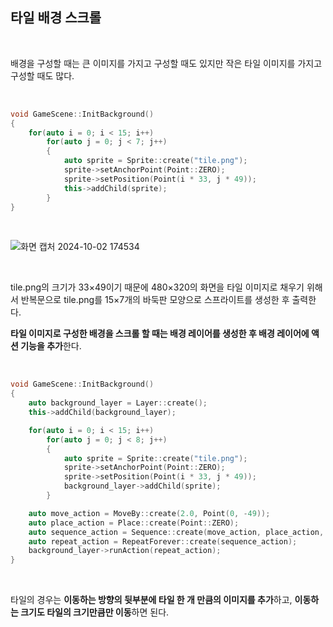 ## 타일 배경 스크롤

</br>

배경을 구성할 때는 큰 이미지를 가지고 구성할 때도 있지만 작은 타일 이미지를 가지고 구성할 때도 많다.

</br>

```C++
void GameScene::InitBackground()
{
    for(auto i = 0; i < 15; i++)
        for(auto j = 0; j < 7; j++)
        {
            auto sprite = Sprite::create("tile.png");
            sprite->setAnchorPoint(Point::ZERO);
            sprite->setPosition(Point(i * 33, j * 49));
            this->addChild(sprite);
        }
}
```
</br>

![화면 캡처 2024-10-02 174534](https://github.com/user-attachments/assets/bd1440eb-1ec5-4dfe-9418-38957a002679)

</br>

tile.png의 크기가 33×49이기 때문에 480×320의 화면을 타일 이미지로 채우기 위해서 반복문으로 tile.png를 15×7개의 바둑판 모양으로 스프라이트를 생성한 후 출력한다.

**타일 이미지로 구성한 배경을 스크롤 할 때는 배경 레이어를 생성한 후 배경 레이어에 액션 기능을 추가**한다.

</br>

```C++
void GameScene::InitBackground()
{
    auto background_layer = Layer::create();
    this->addChild(background_layer);

    for(auto i = 0; i < 15; i++)
        for(auto j = 0; j < 8; j++)
        {
            auto sprite = Sprite::create("tile.png");
            sprite->setAnchorPoint(Point::ZERO);
            sprite->setPosition(Point(i * 33, j * 49));
            background_layer->addChild(sprite);
        }

    auto move_action = MoveBy::create(2.0, Point(0, -49));
    auto place_action = Place::create(Point::ZERO);
    auto sequence_action = Sequence::create(move_action, place_action, NULL);
    auto repeat_action = RepeatForever::create(sequence_action);
    background_layer->runAction(repeat_action);
}
```
</br>

타일의 경우는 **이동하는 방향의 뒷부분에 타일 한 개 만큼의 이미지를 추가**하고, **이동하는 크기도 타일의 크기만큼만 이동**하면 된다.
